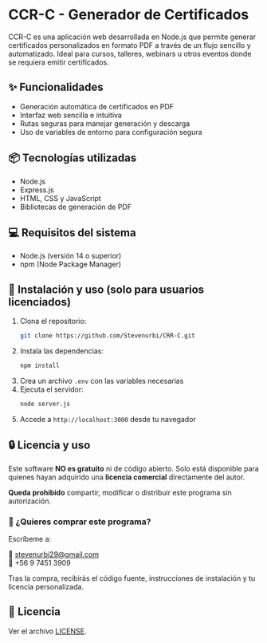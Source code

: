 # CCR-C - Generador de Certificados

CCR-C es una aplicación web desarrollada en Node.js que permite generar certificados personalizados en formato PDF a través de un flujo sencillo y automatizado. Ideal para cursos, talleres, webinars u otros eventos donde se requiera emitir certificados.

## ✨ Funcionalidades

- Generación automática de certificados en PDF
- Interfaz web sencilla e intuitiva
- Rutas seguras para manejar generación y descarga
- Uso de variables de entorno para configuración segura

## 📦 Tecnologías utilizadas

- Node.js
- Express.js
- HTML, CSS y JavaScript
- Bibliotecas de generación de PDF

## 💻 Requisitos del sistema

- Node.js (versión 14 o superior)
- npm (Node Package Manager)

## 🚀 Instalación y uso (solo para usuarios licenciados)

1. Clona el repositorio:
   ```bash
   git clone https://github.com/Stevenurbi/CRR-C.git
   ```
2. Instala las dependencias:
   ```bash
   npm install
   ```
3. Crea un archivo `.env` con las variables necesarias
4. Ejecuta el servidor:
   ```bash
   node server.js
   ```
5. Accede a `http://localhost:3000` desde tu navegador

## 🔒 Licencia y uso

Este software **NO es gratuito** ni de código abierto. Solo está disponible para quienes hayan adquirido una **licencia comercial** directamente del autor.

**Queda prohibido** compartir, modificar o distribuir este programa sin autorización.

### 📩 ¿Quieres comprar este programa?

Escríbeme a:

📧 stevenurbi29@gmail.com  
📱 +56 9 7451 3909

Tras la compra, recibirás el código fuente, instrucciones de instalación y tu licencia personalizada.

## 📜 Licencia

Ver el archivo [LICENSE](./LICENSE).
